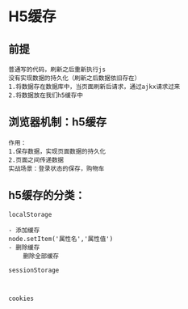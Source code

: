 # **H5缓存**

## 前提
    普通写的代码，刷新之后重新执行js
    没有实现数据的持久化（刷新之后数据依旧存在）
    1.将数据存在数据库中，当页面刷新后请求，通过ajkx请求过来
    2.将数据放在我们h5缓存中

## 浏览器机制：h5缓存
    作用：
    1.保存数据，实现页面数据的持久化
    2.页面之间传递数据 
    实战场景：登录状态的保存，购物车

## h5缓存的分类：
    localStorage

    - 添加缓存
    node.setItem('属性名','属性值')
    - 删除缓存
        删除全部缓存
    
    sessionStorage



    cookies
